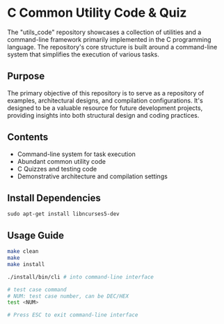 # C Common Utility Code & Quiz

The "utils_code" repository showcases a collection of utilities and a command-line framework primarily implemented in the C programming language.
The repository's core structure is built around a command-line system that simplifies the execution of various tasks.

## Purpose

The primary objective of this repository is to serve as a repository of examples, architectural designs, and compilation configurations.
It's designed to be a valuable resource for future development projects, providing insights into both structural design and coding practices.

## Contents

- Command-line system for task execution
- Abundant common utility code
- C Quizzes and testing code
- Demonstrative architecture and compilation settings

## Install Dependencies

`sudo apt-get install libncurses5-dev`

## Usage Guide

```bash
make clean
make
make install

./install/bin/cli # into command-line interface

# test case command
# NUM: test case number, can be DEC/HEX
test <NUM>

# Press ESC to exit command-line interface
```
